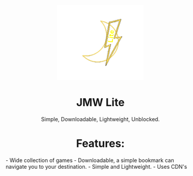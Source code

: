 <p align="center"><img src="https://github.com/JustJxrdanWasDefinetlyTaken/jmw-offline/blob/main/assets/logo.png?raw=true" height="200">
</p>
<h1 align="center">JMW Lite</h1>
<p align="center">Simple, Downloadable, Lightweight, Unblocked.</p>

<h1 align="center">Features:</h1>
- Wide collection of games
- Downloadable, a simple bookmark can navigate you to your destination.
- Simple and Lightweight.
- Uses CDN's
